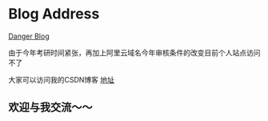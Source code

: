 


# Blog Address
[Danger Blog](http://www.xiaolitongxue.top)

由于今年考研时间紧张，再加上阿里云域名今年审核条件的改变目前个人站点访问不了

大家可以访问我的CSDN博客 [地址](https://blog.csdn.net/qq_37788081)
## 欢迎与我交流～～